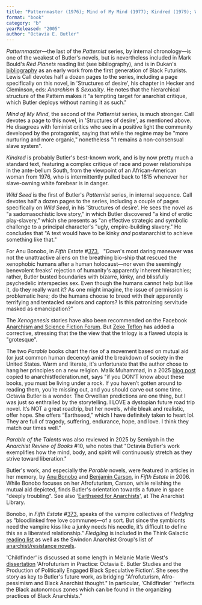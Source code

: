 ```yaml
---
title: "Patternmaster (1976); Mind of My Mind (1977); Kindred (1979); Wild Seed (1980); Lilith's Brood (1987–1989, aka Xenogenesis; consisting of Dawn (1987),  Adulthood Rites (1988), and Imago (1989)); Parable of the Sower (1994); Parable of the Talents (1999); Fledgling (2005); 'Childfinder' (2014; written in 1971)"
format: "book"
category: "b"
yearReleased: "2005"
author: "Octavia E. Butler"
---
```


<em>Patternmaster</em>—the last of the _Patternist_ series, by internal chronology—is one of the weakest of Butler's  novels, but is nevertheless included in Mark Bould's _Red Planets_ reading list (see bibliography), and is in Dukan's <a href="http://invisibleuniversedoc.com/wp-content/uploads/2016/01/IU_BSF_lit_2015_3000.jpg"> bibliography</a> as an early work from the first generation of Black Futurists. Lewis Call devotes half a dozen pages to the series, including a page specifically on this novel, in 'Structures of desire', his chapter in Hecker and Cleminson, eds: _Anarchism & Sexuality_. He notes that the hierarchical structure of the Pattern makes it "a tempting target for anarchist critique, which Butler deploys without naming it as such."

_Mind of My Mind_, the second of the _Patternist_ series, is much stronger. Call devotes a page to this novel, in 'Structures of desire', as mentioned above. He disagrees with feminist critics who see in a positive light the community developed by the protagonist, saying that while the regime may be "more nurturing and more organic," nonetheless "it remains a non-consensual slave system".

_Kindred_ is probably Butler's best-known work, and  is by now pretty much a standard text, featuring a complex critique of race and  power relationships in the ante-bellum South, from the viewpoint of an  African-American woman from 1976, who is intermittently pulled back to 1815  whenever her slave-owning white forebear is in danger.

_Wild Seed_ is the first of Butler's _Patternist_ series, in internal sequence. Call devotes half a dozen pages to the series, including a couple of pages specifically on _Wild Seed_, in his 'Structures of desire'. He sees the novel as "a sadomasochistic love story," in which Butler discovered "a kind of erotic play-slavery," which she presents as "an effective strategic and symbolic challenge to a principal character's "ugly, empire-building slavery." He concludes that "A text would have to be kinky _and_ postanarchist to achieve something like that."

For Anu Bonobo, in _Fifth Estate_ #<a href="http://www.fifthestate.org/archive/373-fall-2006/octavia-estelle-butler/">373</a>,
 
"_Dawn_'s most daring maneuver was not the  unattractive aliens on the breathing bio-ship that rescued the xenophobic humans  after a human holocaust—nor even the seemingly benevolent freaks' rejection of  humanity's apparently inherent hierarchies; rather, Butler busted boundaries  with bizarre, kinky, and blissfully psychedelic interspecies sex. Even though  the humans cannot help but like it, do they really want it? As one might  imagine, the issue of permission is problematic here; do the humans choose to  breed with their apparently terrifying and tentacled saviors and captors? Is  this patronizing servitude masked as emancipation?"

The _Xenogenesis_ stories have also been  recommended on the Facebook <a href="https://www.facebook.com/groups/anarchismandsciencefiction/search/?query=butler"> Anarchism and Science Fiction Forum</a>. But <a href="https://seesharppress.wordpress.com/2020/05/30/review-great-utopian-and-dystopian-works-of-literature-pamela-bedore/"> Zeke Teflon</a> has added a corrective, stressing that the the view that the trilogy is a flawed utopia is "grotesque".

The two _Parable_ books chart the  rise of a movement based on mutual aid (or just common human decency) amid the  breakdown of society in the United  States. Warm and literate, it's unfortunate that the author chose to hang her  principles on a new religion. Malik Muhammad, in a 2025 <a href="https://www.anarchistfederation.net/top-3-summer-reading-recommendations/">blog post</a> copied to anarchistfederation.net, says &quot;if you DON’T know about these books, you must be living under a rock. If you haven’t gotten around to reading them, you’re missing out, and you should carve out some time. Octavia Butler is a wonder. The Orwellian predictions are one thing, but I was just so enthralled by the storytelling. I LOVE a dystopian future road trip novel. It’s NOT a great roadtrip, but her novels, while bleak and realistic, offer hope. She offers “Earthseed,” which I have definitely taken to heart lol. They are full of tragedy, suffering, endurance, hope, and love. I think they match our times 
well."

_Parable of the Talents_ was also reviewed in 2025 by Semiyah in the _Anarchist Review of Books_ #10, who notes that "Octavia Butler's work exemplifies how the mind, body, and spirit will continuously stretch as they strive toward liberation."

Butler's work, and especially the _Parable_ novels, were featured in articles in her memory, by <a href="https://www.fifthestate.org/archive/373-fall-2006/octavia-estelle-butler/">Anu Bonobo</a> and 
<a href="https://www.fifthestate.org/archive/373-fall-2006/planting-the-seeds-of-anarchy/">Benjamin Carson</a>, in _Fifth Estate_ in 2006. While Bonobo focuses on her Afrofuturism,  Carson, while relishing the mutual aid depicted, finds Butler's orientation  towards a future in space "deeply troubling". See also '<a href="https://theanarchistlibrary.org/library/earthseed-for-anarchists">Earthseed for Anarchists</a>', at The Anarchist Library.

Bonobo, in _Fifth Estate_ #<a href="http://www.fifthestate.org/archive/373-fall-2006/octavia-estelle-butler/">373</a>,  speaks of the vampire collectives of _Fledgling_ as "bloodlinked free love  communes—of a sort. But since the symbionts need the vampire kiss like a junky  needs his needle, it’s difficult to define this as a liberated relationship." _Fledgling_ is included in the Think Galactic <a href="http://thinkgalactic.org/reading-lists/by-author/">reading list</a> as  well as the Swindon Anarchist Group's list of <a href="https://swindonanarchistgroup.wordpress.com/2009/01/08/anarchistresistance-novels/"> anarchist/resistance novels</a>.

'Childfinder' is discussed at some length in Melanie Marie West's <a href="https://escholarship.org/uc/item/6cw1300j">dissertation</a> 'Afrofuturism in Practice: Octavia E. Butler Studies and the Production of Politically Engaged Black Speculative Fiction'. She sees the story as key to Butler's future work, as bridging "Afrofuturism, Afro-pessimism and Black Anarchist thought." In particular, 'Childfinder' "reflects the Black autonomous zones which can be found in the organizing practices of Black Anarchists."

